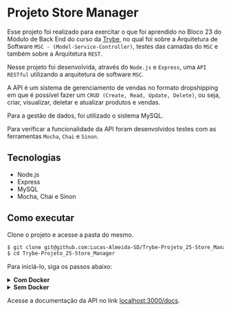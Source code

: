 # Projeto Store Manager

Esse projeto foi realizado para exercitar o que foi aprendido no Bloco 23 do Módulo de Back End do curso da [Trybe](https://www.betrybe.com/), no qual foi sobre a Arquitetura de Software `MSC - (Model-Service-Controller)`, testes das camadas do `MSC` e também sobre a Arquitetura `REST`.

Nesse projeto foi desenvolvida, através do `Node.js` e `Express`, uma `API RESTful` utilizando a arquitetura de software `MSC`.

A API é um sistema de gerenciamento de vendas no formato dropshipping em que é possível fazer um `CRUD (Create, Read, Update, Delete)`, ou seja, criar, visualizar, deletar e atualizar produtos e vendas.

Para a gestão de dados, foi utilizado o sistema MySQL.

Para verificar a funcionalidade da API foram desenvolvidos testes com as ferramentas `Mocha`, `Chai` e `Sinon`.

## Tecnologias

  - Node.js
  - Express
  - MySQL
  - Mocha, Chai e Sinon

## Como executar

Clone o projeto e acesse a pasta do mesmo.

```bash
$ git clone git@github.com:Lucas-Almeida-SD/Trybe-Projeto_25-Store_Manager.git
$ cd Trybe-Projeto_25-Store_Manager
```

Para iniciá-lo, siga os passos abaixo:

<details>
  <summary><strong>Com Docker</strong></summary>

  ```bash
  # Criar container
  $ docker-compose up -d

  # Abrir terminal interativo do container
  $ docker container exec -it store_manager bash

  # Instalar as dependências
  $ npm install

  # Criar o banco de dados
  $ npm run migration

  # Popular o banco de dados
  $ npm run seed

  # Iniciar o projeto
  $ npm start
  ```
</details>

<details>
  <summary><strong>Sem Docker</strong></summary>

  ```bash
  # Instalar as dependências
  $ npm install

  # Criar o banco de dados
  $ npm run migration

  # Popular o banco de dados
  $ npm run seed

  # Iniciar o projeto
  $ npm start
  ```
</details>

Acesse a documentação da API no link [localhost:3000/docs](localhost:3000/docs).